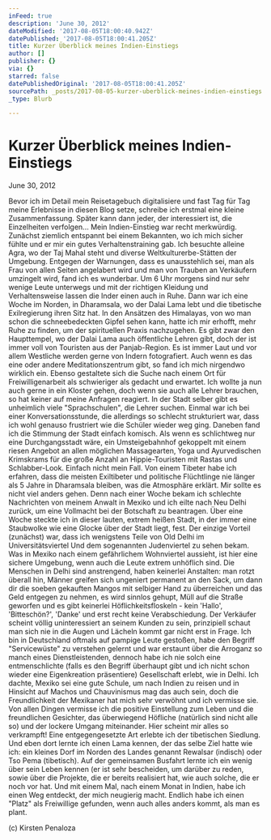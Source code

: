 ```yaml
---
inFeed: true
description: 'June 30, 2012'
dateModified: '2017-08-05T18:00:40.942Z'
datePublished: '2017-08-05T18:00:41.205Z'
title: Kurzer Überblick meines Indien-Einstiegs
author: []
publisher: {}
via: {}
starred: false
datePublishedOriginal: '2017-08-05T18:00:41.205Z'
sourcePath: _posts/2017-08-05-kurzer-uberblick-meines-indien-einstiegs.md
_type: Blurb

---
```

# **Kurzer Überblick meines Indien-Einstiegs**

June 30, 2012

Bevor ich im Detail mein Reisetagebuch digitalisiere und fast Tag für Tag meine Erlebnisse in diesen Blog setze, schreibe ich erstmal eine kleine Zusammenfassung. Später kann dann jeder, der interessiert ist, die Einzelheiten verfolgen... Mein Indien-Einstieg war recht merkwürdig. Zunächst ziemlich entspannt bei einem Bekannten, wo ich mich sicher fühlte und er mir ein gutes Verhaltenstraining gab. Ich besuchte alleine Agra, wo der Taj Mahal steht und diverse Weltkulturerbe-Stätten der Umgebung. Entgegen der Warnungen, dass es unausstehlich sei, man als Frau von allen Seiten angelabert wird und man von Trauben an Verkäufern umzingelt wird, fand ich es wunderbar. Um 6 Uhr morgens sind nur sehr wenige Leute unterwegs und mit der richtigen Kleidung und Verhaltensweise lassen die Inder einen auch in Ruhe. Dann war ich eine Woche im Norden, in Dharamsala, wo der Dalai Lama lebt und die tibetische Exilregierung ihren Sitz hat. In den Ansätzen des Himalayas, von wo man schon die schneebedeckten Gipfel sehen kann, hatte ich mir erhofft, mehr Ruhe zu finden, um der spirituellen Praxis nachzugehen. Es gibt zwar den Haupttempel, wo der Dalai Lama auch öffentliche Lehren gibt, doch der ist immer voll von Touristen aus der Panjab-Region. Es ist immer Laut und vor allem Westliche werden gerne von Indern fotografiert. Auch wenn es das eine oder andere Meditationszentrum gibt, so fand ich mich nirgendwo wirklich ein. Ebenso gestaltete sich die Suche nach einem Ort für Freiwilligenarbeit als schwieriger als gedacht und erwartet. Ich wollte ja nun auch gerne in ein Kloster gehen, doch wenn sie auch alle Lehrer brauchen, so hat keiner auf meine Anfragen reagiert. In der Stadt selber gibt es unheimlich viele "Sprachschulen", die Lehrer suchen. Einmal war ich bei einer Konversationsstunde, die allerdings so schlecht strukturiert war, dass ich wohl genauso frustriert wie die Schüler wieder weg ging. Daneben fand ich die Stimmung der Stadt einfach komisch. Als wenn es schlichtweg nur eine Durchgangsstadt wäre, ein Umsteigebahnhof gekoppelt mit einem riesen Angebot an allen möglichen Massagearten, Yoga und Ayurvedischen Krimskrams für die große Anzahl an Hippie-Touristen mit Rastas und Schlabber-Look. Einfach nicht mein Fall. Von einem Tibeter habe ich erfahren, dass die meisten Exiltibeter und politische Flüchtlinge nie länger als 5 Jahre in Dharamsala bleiben, was die Atmosphäre erklärt. Mir sollte es nicht viel anders gehen. Denn nach einer Woche bekam ich schlechte Nachrichten von meinem Anwalt in Mexiko und ich eilte nach Neu Delhi zurück, um eine Vollmacht bei der Botschaft zu beantragen. Über eine Woche steckte ich in dieser lauten, extrem heißen Stadt, in der immer eine Staubwolke wie eine Glocke über der Stadt liegt, fest. Der einzige Vorteil (zunächst) war, dass ich wenigstens Teile von Old Delhi im Universitätsviertel Und dem sogenannten Judenviertel zu sehen bekam. Was in Mexiko nach einem gefährlichem Wohnviertel aussieht, ist hier eine sichere Umgebung, wenn auch die Leute extrem unhöflich sind. Die Menschen in Delhi sind anstrengend, haben keinerlei Anstalten: man rotzt überall hin, Männer greifen sich ungeniert permanent an den Sack, um dann dir die soeben gekauften Mangos mit selbiger Hand zu überreichen und das Geld entgegen zu nehmen, es wird sinnlos gehupt, Müll auf die Straße geworfen und es gibt keinerlei Höflichkeitsfloskeln - kein 'Hallo', 'Bitteschön?', 'Danke' und erst recht keine Verabschiedung. Der Verkäufer scheint völlig uninteressiert an seinem Kunden zu sein, prinzipiell schaut man sich nie in die Augen und Lächeln kommt gar nicht erst in Frage. Ich bin in Deutschland oftmals auf pampige Leute gestoßen, habe den Begriff "Servicewüste" zu verstehen gelernt und war erstaunt über die Arroganz so manch eines Dienstleistenden, dennoch habe ich nie solch eine entmenschlichte (falls es den Begriff überhaupt gibt und ich nicht schon wieder eine Eigenkreation präsentiere) Gesellschaft erlebt, wie in Delhi. Ich dachte, Mexiko sei eine gute Schule, um nach Indien zu reisen und in Hinsicht auf Machos und Chauvinismus mag das auch sein, doch die Freundlichkeit der Mexikaner hat mich sehr verwöhnt und ich vermisse sie. Von allen Dingen vermisse ich die positive Einstellung zum Leben und die freundlichen Gesichter, das überwiegend Höfliche (natürlich sind nicht alle so) und der lockere Umgang miteinander. Hier scheint mir alles so verkrampft! Eine entgegengesetzte Art erlebte ich der tibetischen Siedlung. Und eben dort lernte ich einen Lama kennen, der das selbe Ziel hatte wie ich: ein kleines Dorf im Norden des Landes genannt Rewalsar (indisch) oder Tso Pema (tibetisch). Auf der gemeinsamen Busfahrt lernte ich ein wenig über sein Leben kennen (er ist sehr bescheiden, um darüber zu reden, sowie über die Projekte, die er bereits realisiert hat, wie auch solche, die er noch vor hat. Und mit einem Mal, nach einem Monat in Indien, habe ich einen Weg entdeckt, der mich neugierig macht. Endlich habe ich einen "Platz" als Freiwillige gefunden, wenn auch alles anders kommt, als man es plant. 

(c) Kirsten Penaloza
